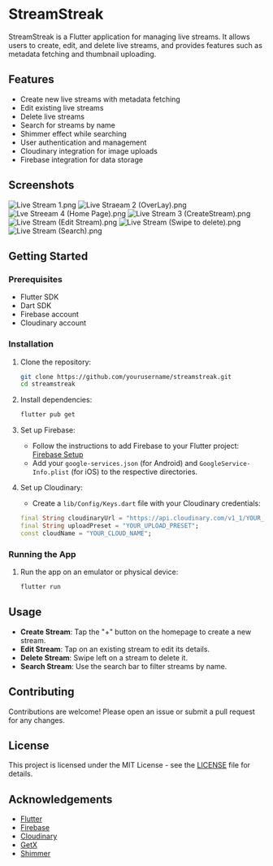 # StreamStreak

StreamStreak is a Flutter application for managing live streams. It allows users to create, edit, and delete live streams, and provides features such as metadata fetching and thumbnail uploading.

## Features

- Create new live streams with metadata fetching
- Edit existing live streams
- Delete live streams
- Search for streams by name
- Shimmer effect while searching
- User authentication and management
- Cloudinary integration for image uploads
- Firebase integration for data storage

## Screenshots
![Live Stream 1.png](ScreenShots%2FLive%20Stream%201.png)
![Live Straeam 2 (OverLay).png](ScreenShots%2FLive%20Straeam%202%20%28OverLay%29.png)
![Lve Streeam 4 (Home Page).png](ScreenShots%2FLve%20Streeam%204%20%28Home%20Page%29.png)
![Live Stream 3 (CreateStream).png](ScreenShots%2FLive%20Stream%203%20%28CreateStream%29.png)
![Live Stream (Edit Stream).png](ScreenShots%2FLive%20Stream%20%28Edit%20Stream%29.png)
![Live Stream (Swipe to delete).png](ScreenShots%2FLive%20Stream%20%28Swipe%20to%20delete%29.png)
![Live Stream (Search).png](ScreenShots%2FLive%20Stream%20%28Search%29.png)

<!-- ![Screenshot 1](path/to/screenshot1.png) -->
<!-- ![Screenshot 2](path/to/screenshot2.png) -->

## Getting Started

### Prerequisites

- Flutter SDK
- Dart SDK
- Firebase account
- Cloudinary account

### Installation

1. Clone the repository:
    ```sh
    git clone https://github.com/yourusername/streamstreak.git
    cd streamstreak
    ```

2. Install dependencies:
    ```sh
    flutter pub get
    ```

3. Set up Firebase:
    - Follow the instructions to add Firebase to your Flutter project: [Firebase Setup](https://firebase.flutter.dev/docs/overview)
    - Add your `google-services.json` (for Android) and `GoogleService-Info.plist` (for iOS) to the respective directories.

4. Set up Cloudinary:
    - Create a `lib/Config/Keys.dart` file with your Cloudinary credentials:
    ```dart
    final String cloudinaryUrl = "https://api.cloudinary.com/v1_1/YOUR_CLOUD_NAME/image/upload";
    final String uploadPreset = "YOUR_UPLOAD_PRESET";
    const cloudName = "YOUR_CLOUD_NAME";
    ```

### Running the App

1. Run the app on an emulator or physical device:
    ```sh
    flutter run
    ```

## Usage

- **Create Stream**: Tap the "+" button on the homepage to create a new stream.
- **Edit Stream**: Tap on an existing stream to edit its details.
- **Delete Stream**: Swipe left on a stream to delete it.
- **Search Stream**: Use the search bar to filter streams by name.

## Contributing

Contributions are welcome! Please open an issue or submit a pull request for any changes.

## License

This project is licensed under the MIT License - see the [LICENSE](LICENSE) file for details.

## Acknowledgements

- [Flutter](https://flutter.dev/)
- [Firebase](https://firebase.google.com/)
- [Cloudinary](https://cloudinary.com/)
- [GetX](https://pub.dev/packages/get)
- [Shimmer](https://pub.dev/packages/shimmer)